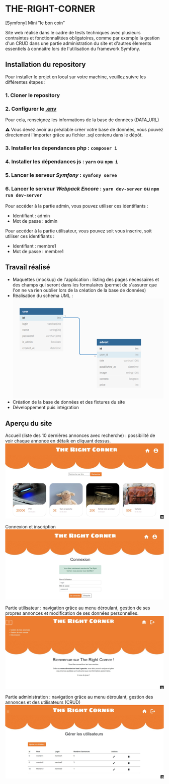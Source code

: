 # THE-RIGHT-CORNER
[Symfony] Mini "le bon coin"

Site web réalisé dans le cadre de tests techniques avec plusieurs contraintes et fonctionnalitées obligatoires, comme par exemple la gestion d'un CRUD dans une partie administration du site et d'autres élements essentiels à connaitre lors de l'utilisation du framework Symfony.

## Installation du repository

Pour installer le projet en local sur votre machine, veuillez suivre les différentes étapes : 

### 1. Cloner le repository

### 2. Configurer le [.env](./.env)

Pour cela, renseignez les informations de la base de données (DATA_URL)

⚠️ Vous devez avoir au préalable créer votre base de données, vous pouvez directement l'importer grâce au fichier .sql contenu dans le dépôt.

### 3. Installer les dependances php : `composer i`

### 4. Installer les dépendances js : `yarn` **ou** `npm i`

### 5. Lancer le serveur *Symfony* : `symfony serve`

### 6. Lancer le serveur *Webpack Encore* : `yarn dev-server` **ou** `npm run dev-server`

Pour accéder à la partie admin, vous pouvez utiliser ces identifiants :

* Identifiant : admin
* Mot de passe : admin

Pour accéder à la partie utilisateur, vous pouvez soit vous inscrire, soit utiliser ces identifiants :

* Identifiant : membre1
* Mot de passe : membre1


## Travail réalisé

* Maquettes (mockup) de l'application : listing des pages nécessaires et des champs qui seront dans les formulaires (permet de s'assurer que l'on ne va rien oublier lors de la création de la base de données)
* Réalisation du schéma UML :
![capture d'écran côté front](https://github.com/luvelut/THE-RIGHT-CORNER/blob/main/uml.PNG) 
* Création de la base de données et des fixtures du site
* Développement puis intégration


## Aperçu du site

Accueil (liste des 10 dernières annonces avec recherche) : possibilité de voir chaque annonce en détaik en cliquant dessus.
![capture d'écran côté front](https://github.com/luvelut/THE-RIGHT-CORNER/blob/main/index_front.JPG) 

Connexion et inscription 
![capture d'écran côté front](https://github.com/luvelut/THE-RIGHT-CORNER/blob/main/connexion.JPG) 

Partie utilisateur : navigation grâce au menu déroulant, gestion de ses propres annonces et modification de ses données personnelles.
![capture d'écran côté front](https://github.com/luvelut/THE-RIGHT-CORNER/blob/main/membre_index.JPG) 

Partie administration : navigation grâce au menu déroulant, gestion des annonces et des utilisateurs (CRUD)
![capture d'écran côté front](https://github.com/luvelut/THE-RIGHT-CORNER/blob/main/admin_gestion.JPG) 
